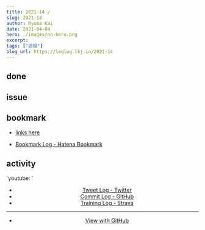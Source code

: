 ```yaml
---
title: 2021-14 / 
slug: 2021-14
author: Ryoma Kai
date: 2021-04-04
hero: ./images/no-hero.png
excerpt: 
tags: ["週報"]
blog_url: https://leglog.lkj.io/2021-14
---
```


<!--greeting here-->

## done

### 

## issue

### 

## bookmark

- [links here]()


- [Bookmark Log - Hatena Bookmark](https://b.hatena.ne.jp/Ryo_K/bookmark)

## activity

<Tweet tweetLink="" align="center" />
<Instagram instagramId="" />
`youtube: `

- [Tweet Log - Twitter](https://twitter.com/search?q=(from%3Alegnoh)%20until%3A2021-04-04%20since%3A2021-03-29%20-filter%3Areplies&src=typed_query)
- [Commit Log - GitHub](https://github.com/legnoh?tab=overview&from=2021-03-29&to=2021-04-04)
- [Training Log - Strava](https://www.strava.com/athletes/47349424/training/log)

----

- [View with GitHub](https://github.com/legnoh/leglog/blob/master/content/posts/202x/2021/14/index.md)
